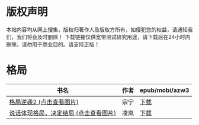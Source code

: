 # 版权声明

本站内容均从网上搜集，版权归著作人及版权方所有，如侵犯您的权益，请通知我们，我们将会及时删除！ 下载链接仅供宽带测试研究用途，请下载后在24小时内删除，请勿用于商业目的。请支持正版！

# 格局

| 书名 | 作者 | epub/mobi/azw3 |
| --- | --- | --- |
| [格局逆袭2 (点击查看图片)](https://www.dushupai.com/attachment/2024/06/08/ed649caa97899c19.jpg) | 宗宁 | [下载](https://url89.ctfile.com/f/31084289-1357049563-1105d3?p=8866) |
| [说话体现格局，决定结局 (点击查看图片)](https://www.dushupai.com/attachment/2024/06/07/056dc1e8494eb9b6.jpeg) | 凌岚 | [下载](https://url89.ctfile.com/f/31084289-1357037023-583ee7?p=8866) |
